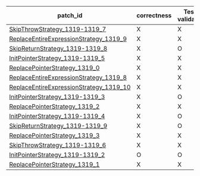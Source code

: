  | patch_id |correctness |Test-validation |NPEX-validation |
 |--- | --- | --- | --- | 
 | [SkipThrowStrategy_1319-1319_7](./patches/SkipThrowStrategy_1319-1319_7/patch.java#L1333) | X | X | X | 
 | [ReplaceEntireExpressionStrategy_1319_9](./patches/ReplaceEntireExpressionStrategy_1319_9/patch.java#L1333) | X | X | X | 
 | [SkipReturnStrategy_1319-1319_8](./patches/SkipReturnStrategy_1319-1319_8/patch.java#L1333) | X | O | X | 
 | [InitPointerStrategy_1319-1319_5](./patches/InitPointerStrategy_1319-1319_5/patch.java#L1333) | X | X | X | 
 | [ReplacePointerStrategy_1319_0](./patches/ReplacePointerStrategy_1319_0/patch.java#L1333) | X | X | X | 
 | [ReplaceEntireExpressionStrategy_1319_8](./patches/ReplaceEntireExpressionStrategy_1319_8/patch.java#L1333) | X | X | X | 
 | [ReplaceEntireExpressionStrategy_1319_10](./patches/ReplaceEntireExpressionStrategy_1319_10/patch.java#L1333) | X | X | X | 
 | [InitPointerStrategy_1319-1319_3](./patches/InitPointerStrategy_1319-1319_3/patch.java#L1333) | X | O | X | 
 | [ReplacePointerStrategy_1319_2](./patches/ReplacePointerStrategy_1319_2/patch.java#L1333) | X | X | X | 
 | [InitPointerStrategy_1319-1319_4](./patches/InitPointerStrategy_1319-1319_4/patch.java#L1333) | X | O | X | 
 | [SkipReturnStrategy_1319-1319_9](./patches/SkipReturnStrategy_1319-1319_9/patch.java#L1333) | X | O | X | 
 | [ReplacePointerStrategy_1319_3](./patches/ReplacePointerStrategy_1319_3/patch.java#L1333) | X | X | X | 
 | [SkipThrowStrategy_1319-1319_6](./patches/SkipThrowStrategy_1319-1319_6/patch.java#L1333) | X | X | X | 
 | [InitPointerStrategy_1319-1319_2](./patches/InitPointerStrategy_1319-1319_2/patch.java#L1333) | O | O | O | 
 | [ReplacePointerStrategy_1319_1](./patches/ReplacePointerStrategy_1319_1/patch.java#L1333) | X | X | X | 
